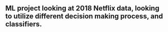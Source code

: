 ## ML project looking at 2018 Netflix data, looking to utilize different decision making process, and classifiers.

